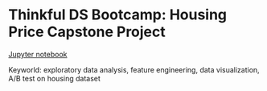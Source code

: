 # Thinkful DS Bootcamp: Housing Price Capstone Project

[Jupyter notebook](./HousingPrice_Capstone_Project.ipynb)

Keyworld: exploratory data analysis, feature engineering, data visualization, A/B test on housing dataset

